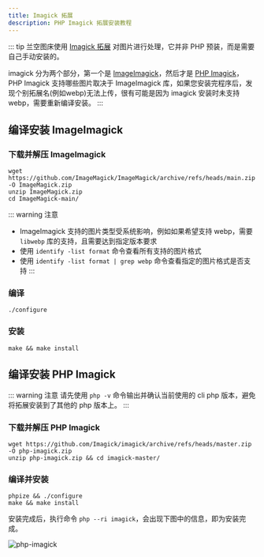 ```yaml
---
title: Imagick 拓展
description: PHP Imagick 拓展安装教程
---
```


::: tip
兰空图床使用 [Imagick 拓展](https://www.php.net/manual/zh/book.imagick.php) 对图片进行处理，它并非 PHP 预装，而是需要自己手动安装的。  

imagick 分为两个部分，第一个是 [ImageImagick](http://www.imagemagick.org)，然后才是 [PHP Imagick](https://www.php.net/manual/zh/book.imagick.php)，PHP Imagick 支持哪些图片取决于 ImageImagick 库，如果您安装完程序后，发现个别拓展名(例如webp)无法上传，很有可能是因为 imagick 安装时未支持 webp，需要重新编译安装。
:::

## 编译安装 ImageImagick

### 下载并解压 ImageImagick
```shell
wget https://github.com/ImageMagick/ImageMagick/archive/refs/heads/main.zip -O ImageMagick.zip
unzip ImageMagick.zip
cd ImageMagick-main/
```

::: warning 注意
- ImageImagick 支持的图片类型受系统影响，例如如果希望支持 webp，需要 `libwebp` 库的支持，且需要达到指定版本要求
- 使用 `identify -list format` 命令查看所有支持的图片格式
- 使用 `identify -list format | grep webp` 命令查看指定的图片格式是否支持
:::

### 编译
```shell
./configure
```

### 安装
```shell
make && make install
```

## 编译安装 PHP Imagick
::: warning 注意
请先使用 `php -v` 命令输出并确认当前使用的 cli php 版本，避免将拓展安装到了其他的 php 版本上。
:::

### 下载并解压 PHP Imagick
```shell
wget https://github.com/Imagick/imagick/archive/refs/heads/master.zip -O php-imagick.zip
unzip php-imagick.zip && cd imagick-master/
```

### 编译并安装
```shell
phpize && ./configure
make && make install
```

安装完成后，执行命令 `php --ri imagick`，会出现下图中的信息，即为安装完成。

![php-imagick](/archive/php-imagick.png)
